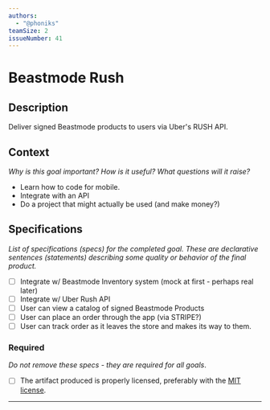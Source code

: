 ```yaml
---
authors:
  - "@phoniks"
teamSize: 2
issueNumber: 41
---
```


# Beastmode Rush

## Description

Deliver signed Beastmode products to users via Uber's RUSH API.
## Context

_Why is this goal important? How is it useful? What questions will it raise?_
- Learn how to code for mobile.
- Integrate with an API
- Do a project that might actually be used (and make money?)
## Specifications

_List of specifications (specs) for the completed goal. These are declarative sentences (statements) describing some quality or behavior of the final product._
- [ ] Integrate w/ Beastmode Inventory system (mock at first - perhaps real later)
- [ ] Integrate w/ Uber Rush API
- [ ] User can view a catalog of signed Beastmode Products
- [ ] User can place an order through the app (via STRIPE?)
- [ ] User can track order as it leaves the store and makes its way to them.  
### Required

_Do not remove these specs - they are required for all goals_.
- [ ] The artifact produced is properly licensed, preferably with the [MIT license](https://opensource.org/licenses/MIT).

---





